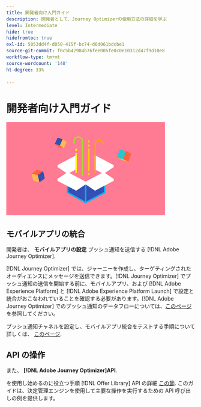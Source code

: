 ```yaml
---
title: 開発者向け入門ガイド
description: 開発者として、Journey Optimizerの使用方法の詳細を学ぶ
level: Intermediate
hide: true
hidefromtoc: true
exl-id: 5053dd4f-d050-415f-bc74-d6d061bdcbe1
source-git-commit: f0c5b42984b76fee005fe0c0e10312d47f9d10e8
workflow-type: tm+mt
source-wordcount: '148'
ht-degree: 33%

---
```


# 開発者向け入門ガイド

![開発者](assets/do-not-localize/user-3.png)

## モバイルアプリの統合

開発者は、 **モバイルアプリの設定** プッシュ通知を送信する [!DNL Adobe Journey Optimizer].

[!DNL Journey Optimizer] では、ジャーニーを作成し、ターゲティングされたオーディエンスにメッセージを送信できます。[!DNL Journey Optimizer] でプッシュ通知の送信を開始する前に、モバイルアプリ、および [!DNL Adobe Experience Platform] と [!DNL Adobe Experience Platform Launch] で設定と統合がおこなわれていることを確認する必要があります。[!DNL Adobe Journey Optimizer] でのプッシュ通知のデータフローについては、[このページ](../push-gs.md)を参照してください。

プッシュ通知チャネルを設定し、モバイルアプリ統合をテストする手順について詳しくは、 [このページ](../push-configuration.md).

## API の操作

また、 **[!DNL Adobe Journey Optimizer]API**.

を使用し始めるのに役立つ手順 [!DNL Offer Library] API の詳細 [この節](../offers/api-reference/getting-started.md). このガイドは、決定管理エンジンを使用して主要な操作を実行するための API 呼び出しの例を提供します。
